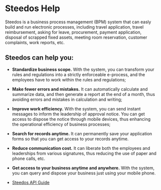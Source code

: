 # Steedos Help

Steedos is a business process management (BPM) system that can easly build and run electronic processes, including travel application, travel reimbursement, asking for leave, procurement, payment application, disposal of scrapped fixed assets, meeting room reservation, customer complaints, work reports, etc.

## Steedos can help you:

- **Standardize business scope.** With the system, you can transform your rules and regulations into a strictly enforceable e-process, and the employees have to work within the rules and regulations;

- **Make fewer errors and mistakes.** It can automatically calculate and summarize data, and then generate a report at the end of a month, thus avoiding errors and mistakes in calculation and writing;

- **Improve work efficiency.** With the system, you can send instant messages to inform the leadership of approval notice. You can get access to dispose the notice through mobile devices, thus enhancing the operational efficiency of business processes;

- **Search for records anytime.** It can permanently save your application forms so that you can get access to your records anytime.

- **Reduce communication cost.** It can liberate both the employees and leaderships from various signatures, thus reducing the use of paper and phone calls, etc.

- **Get access to your business anytime and anywhere.** With the system, you can query and dispose your business just using your mobile phone. 

- [Steedos API Guide](api/README.md)
